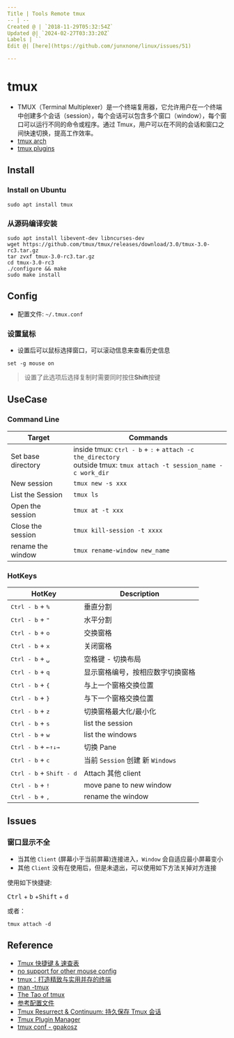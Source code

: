 ```yaml
---
Title | Tools Remote tmux
-- | --
Created @ | `2018-11-29T05:32:54Z`
Updated @| `2024-02-27T03:33:20Z`
Labels | ``
Edit @| [here](https://github.com/junxnone/linux/issues/51)

---
```


# tmux
- TMUX（Terminal Multiplexer）是一个终端复用器，它允许用户在一个终端中创建多个会话（session），每个会话可以包含多个窗口（window），每个窗口可以运行不同的命令或程序。通过 Tmux，用户可以在不同的会话和窗口之间快速切换，提高工作效率。
- [tmux arch](./tmux_arch)
- [tmux plugins](./tmux_plugins)

## Install
### Install on Ubuntu

```
sudo apt install tmux
```

### 从源码编译安装

```
sudo apt install libevent-dev libncurses-dev
wget https://github.com/tmux/tmux/releases/download/3.0/tmux-3.0-rc3.tar.gz
tar zvxf tmux-3.0-rc3.tar.gz
cd tmux-3.0-rc3
./configure && make
sudo make install
```

## Config
- 配置文件: `~/.tmux.conf`

### 设置鼠标
- 设置后可以鼠标选择窗口，可以滚动信息来查看历史信息

```
set -g mouse on 
```
> 设置了此选项后选择复制时需要同时按住**Shift**按键


## UseCase

### Command Line

Target | Commands
-- | --
Set base directory | inside tmux: <kbd>Ctrl - b</kbd>  + <kbd>:</kbd> + `attach -c the_directory` <br>outside tmux: `tmux attach -t session_name -c work_dir`
New session | `tmux new -s xxx`
List the Session  |  `tmux ls`
Open the session | `tmux at -t xxx`
Close the session | `tmux kill-session -t xxxx`
rename the window | `tmux rename-window new_name`

### HotKeys

HotKey | Description
-- | --
<kbd>Ctrl - b</kbd>  + <kbd>%</kbd> | 垂直分割
<kbd>Ctrl - b</kbd>  + <kbd>"</kbd> | 水平分割
<kbd>Ctrl - b</kbd>  + <kbd>o</kbd> | 交换窗格
<kbd>Ctrl - b</kbd>  + <kbd>x</kbd> | 关闭窗格
<kbd>Ctrl - b</kbd>  + <kbd>⍽</kbd> | 空格键 - 切换布局
<kbd>Ctrl - b</kbd>  + <kbd>q</kbd> | 显示窗格编号，按相应数字切换窗格
<kbd>Ctrl - b</kbd>  + <kbd>{</kbd> | 与上一个窗格交换位置
<kbd>Ctrl - b</kbd>  + <kbd>}</kbd> | 与下一个窗格交换位置
<kbd>Ctrl - b</kbd>  + <kbd>z</kbd> | 切换窗格最大化/最小化
<kbd>Ctrl - b</kbd>  + <kbd>s</kbd> | list the session
<kbd>Ctrl - b</kbd>  + <kbd>w</kbd> | list the windows
<kbd>Ctrl - b</kbd>  + <kbd>←↑↓→</kbd> | 切换 Pane
<kbd>Ctrl - b</kbd>  + <kbd>c</kbd> |  当前 `Session` 创建 新 `Windows` 
<kbd>Ctrl - b</kbd>  + <kbd>Shift - d</kbd>   | Attach 其他 client
<kbd>Ctrl - b</kbd>  + <kbd>!</kbd> | move pane to new window
<kbd>Ctrl - b</kbd>  + <kbd>,</kbd> | rename the  window

## Issues
### 窗口显示不全
- 当其他 `Client` (屏幕小于当前屏幕)连接进入，`Window` 会自适应最小屏幕变小
- 其他 `Client` 没有在使用后，但是未退出，可以使用如下方法关掉对方连接

使用如下快捷键:

  <kbd>Ctrl</kbd> + <kbd>b</kbd> +<kbd>Shift</kbd> + <kbd>d</kbd> 

或者：

```
tmux attach -d
```

## Reference
- [Tmux 快捷键 & 速查表](https://blog.csdn.net/xiaxuesong666/article/details/80579945) 
- [no support for other mouse config](https://superuser.com/questions/210125/scroll-shell-output-with-mouse-in-tmux)
- [tmux：打造精致与实用并存的终端](https://segmentfault.com/a/1190000008188987)
- [man -tmux](http://man.openbsd.org/OpenBSD-current/man1/tmux.1)
- [The Tao of tmux](https://leanpub.com/the-tao-of-tmux/read#leanpub-auto-creating-windows)
- [参考配置文件](https://github.com/einverne/dotfiles/blob/master/tmux/.tmux.conf)
- [Tmux Resurrect & Continuum: 持久保存 Tmux 会话](https://linuxtoy.org/archives/tmux-resurrect-and-continuum.html)
- [Tmux Plugin Manager](https://github.com/tmux-plugins/tpm)
- [tmux conf - gpakosz](https://github.com/gpakosz/.tmux)
